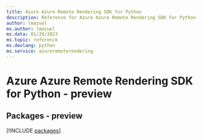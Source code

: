 ```yaml
---
title: Azure Azure Remote Rendering SDK for Python
description: Reference for Azure Azure Remote Rendering SDK for Python
author: lmazuel
ms.author: lmazuel
ms.data: 01/20/2023
ms.topic: reference
ms.devlang: python
ms.service: azureremoterendering
---
```

# Azure Azure Remote Rendering SDK for Python - preview
## Packages - preview
[!INCLUDE [packages](azure-remote-rendering-index.md)]